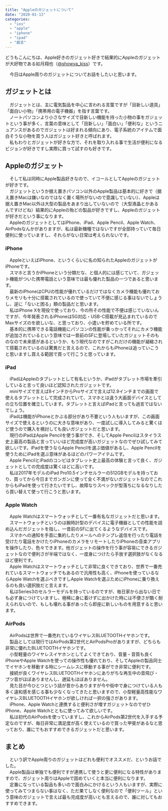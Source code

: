 ```yaml
---
title: "Appleのガジェットについて"
date: "2020-01-13"
categories: 
  - "ios"
  - "apple"
  - "iphone"
  - "ipad"
  - "戯言"
---
```


どうもこんにちは、Apple好きのガジェット好きで結果的にAppleのガジェットが大好物である如月翔也（[@showya\_kiss](http://twitter.com/showya_kiss)）です。  
  
　今日はApple周りのガジェットについてお話をしたいと思います。  

## ガジェットとは

　ガジェットとは、主に電気製品を中心に言われる言葉ですが「目新しい道具」「面白い小物」「携帯用の電子機器」を指す言葉です。  
　ノートパソコンより小さなサイズで目新しい機能を持った小物の事をガジェットという事が多く、言葉の意味として「目新しい」「面白い」「便利な」というニュアンスがあるのでガジェットは好まれる傾向にあり、電子系統のアイテムで面白そうな小物を買う人はガジェット好きと呼ばれます。  
　私もわりとガジェットが好きな方で、それを取り入れる事で生活が便利になるビジョンが好きですし実際に買って試すのも好きです。  

## Appleのガジェット

　そして私は同時にApple製品好きなので、イコールとしてAppleのガジェットが好きです。  
　ガジェットというか据え置きパソコン以外のApple製品は基本的に好きで（据え置きMacは嫌いなのではなく置く場所がないので意識していない）、Appleは据え置きMac以外は大型の製品をあまり出していないので（大型液晶とかあるんですけどね）結果的にAppleの殆どの製品が好きですし、Appleのガジェットが好きだという事になります。  
　AppleのガジェットとしてはiPhone、iPad、Apple Pencil、Apple Watch、AirPodsなんかがありますが、私は最新機種ではないですが全部持っていて毎日便利に使っていますし、それらがない日常は考えられないです。  

### iPhone

　AppleといえばiPhone、というくらいに名の知られたAppleのガジェットがiPhoneです。  
　スマホと言うかiPhoneという分類だな、と個人的には感じていて、ガジェット機能がついた携帯電話という意味では最も優れた製品の一つであると思います。  
　最新のiPhoneはCPUの性能が優れているだけではなくカメラ機能も優れておりメモリも十分に搭載されているので使っていて不便に感じる事はないでしょうし、逆に「ないと困る」類の製品だと思います。  
　私はiPhone Xを現役で使っており、今の所その性能で不便は感じていないんですが、今年発表されるiPhoneは5G対応・USB-C搭載が見込まれているのでMaxサイズのを欲しいな、と思っており、小遣いを貯めている所です。  
　基本的に携帯できる電話機能にパソコンの性能が乗っかってそれにカメラ機能が追加されているという意味では一昔前のSFに登場していたガジェットそのものなので未来感があるというか、もう現代なのですがこれだけの機能が凝縮されて搭載されているのは驚異だと言えるので、これからもiPhoneは追っていこうと思いますし買える範囲で買って行こうと思っています。  

### iPad

　iPadはAppleのタブレットとして有名というか、iPadがタブレット市場を牽引していると言って良いほど認知されたガジェットです。  
　miniサイズで言えば8インチからProサイズで言えば12.9インチまでの画面で使えるタブレットとして完成されていて、スマホとは違う大画面デバイスとしての立ち位置を確立しています。タブレットと言えばiPadと言っても過言ではないでしょう。  
　iPadは機能がiPhoneとかぶる部分があり不要という人もいますが、この画面サイズで使えるというのに大きな意味があり、一度試しに導入してみると驚くほど使うので購入を検討しても良いガジェットだと思います。  
　現行のiPadはApple Pencilを使う事ができ、そしてApple Pencilはスタイラス史上最高の製品と言っていいほど完成度が高いガジェットなのでぜひ試してみて欲しいです。iPadを使うならApple Pencilを選ぶ価値があるし、Apple Pencilを使うためにiPadを選ぶ意味があるほどのパワーアイテムです。  
　Apple PencilとiPadのコンビはタブレット史上最高の体験と言って良く、ガジェットとしての完成度は驚くほどに高いです。  
　私は2017年モデルのiPad Pro10.5インチセルラーの512GBモデルを持っており、買ってから今日までガンガンに使って全く不満がないガジェットなのでこれからもiPadを使って行きたいですし、故障なりスペックが型落ちになるなりしたら買い替えて使って行こうと思います。  

### Apple Watch

　Apple Watchはスマートウォッチとして一番有名なガジェットだと思います。  
　スマートウォッチというのは腕時計型のデバイスに電子機器としての性能を詰め込んだガジェットを指し、一昔前のSFに出てくるようなデバイスです。  
　スマホへの通知を手首に集約したりメールへのテンプレ返信を行ったり電話を受けたり電話をかけたりiPhoneのカメラをリモートしたりiPhoneの音楽アプリを操作したり、色々できます。他ガジェットの操作を行う事が容易にできるガジェットなので便利さが半端ではなく、一度身につけたら手放す選択肢がなくなるほど便利です。  
　Apple Watchはスマートウォッチとして非常に良くできており、世界で一番売れているスマートウォッチでもあるので汎用性も高く、iPhoneを使っているならApple Watchを選ぶべきですしApple Watchを選ぶためにiPhoneに乗り換えるのも良い選択肢だと言えます。  
　私はSeries3のセルラーモデルを持っているのですが、毎日家から出ない日でも必ず身につけていますし、極稀に身に着けずに出かけた時には不便さが酷く耐えられないので、もしも壊れる事があったら即座に新しいものを用意すると思います。  

### AirPods

　AirPodsは世界で一番売れているワイヤレスBLUETOOTHイヤホンです。  
　製品としては現行ではAirPods第2世代とAirPodsProがありますが、どちらも非常に優れたBLUETOOTHイヤホンです。  
　小型軽量のワイヤレスイヤホンとしてよくできており、音量・音質も良くiPhoneやApple Watchを使っての操作性も優れており、そしてAppleの製品同士でイヤホンを移動する時にシームレスに移動する事ができ非常に便利です。  
　接続が良くワイヤレスBLUETOOTHイヤホンにありがちな再生中の音飛び・ブツ音がほぼありませんし、遅延もほぼありません。  
　見た目が今ひとつという話が昔からありますが今や街中で身につけている人も多く違和感を感じる事も少なくなってきたと思いますので、小型軽量高性能なワイヤレスBLUETOOTHイヤホンが欲しければ一択の強さがあります。  
　iPhone、Apple Watchと連携すると便利さが増すガジェットなのでぜひiPhone、Apple Watchとともに使ってみて欲しいです。  
　私は初代のAirPodsを使っていますし、これからAirPods第2世代を入手する予定なのですが、毎日非常に満足度が高く使えているので買った甲斐があるなと思っており、誰にでもおすすめできるガジェットだと思います。  

## まとめ

　という訳でApple周りのガジェットはどれも便利でオススメだ、というお話でした。  
　Apple製品は単独でも便利ですが連携して使うと更に便利になる特性がありますので、ガジェット周りはAppleで固めていくと本当に便利になります。  
　定番になっている製品も多いので面白みにかけるという人もいますが、実際に使ってみてつまらない事はなく、ただ果てしなく便利なので「便利ツール」という意味のガジェットで言えば最も完成度が高いとも言えるので、誰に対してもおすすめできます。
